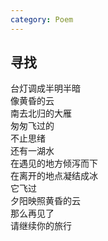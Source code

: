 ```yaml
---
category: Poem
---
```


## 寻找

台灯调成半明半暗  
像黄昏的云  
南去北归的大雁  
匆匆飞过的  
不止思绪  
还有一湖水  
在遇见的地方倾泻而下  
在离开的地点凝结成冰  
它飞过  
夕阳映照黄昏的云  
那么再见了  
请继续你的旅行
